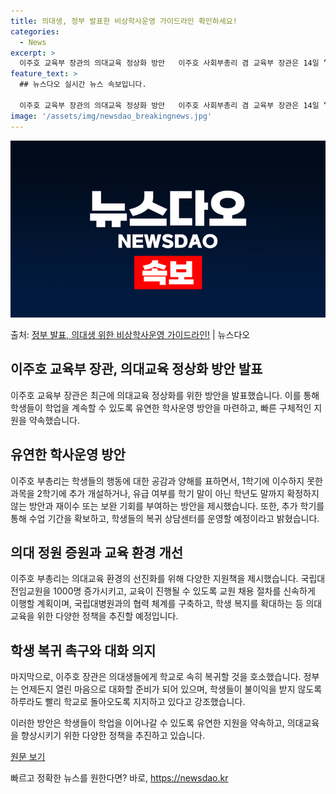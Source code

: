 ```yaml
---
title: 의대생, 정부 발표한 비상학사운영 가이드라인 확인하세요!
categories:
  - News
excerpt: >
  이주호 교육부 장관의 의대교육 정상화 방안   이주호 사회부총리 겸 교육부 장관은 14일 “정부는 학생들이 …
feature_text: >
  ## 뉴스다오 실시간 뉴스 속보입니다.

  이주호 교육부 장관의 의대교육 정상화 방안   이주호 사회부총리 겸 교육부 장관은 14일 “정부는 학생들이 …
image: '/assets/img/newsdao_breakingnews.jpg'
---
```


![뉴스다오 속보](/assets/img/newsdao_breakingnews.jpg)

<p>출처: <a href="https://newsdao.kr/4253" rel="dofollow">정부 발표, 의대생 위한 비상학사운영 가이드라인!</a> | 뉴스다오</p>

## 이주호 교육부 장관, 의대교육 정상화 방안 발표

이주호 교육부 장관은 최근에 의대교육 정상화를 위한 방안을 발표했습니다. 이를 통해 학생들이 학업을 계속할 수 있도록 유연한 학사운영 방안을 마련하고, 빠른 구체적인 지원을 약속했습니다.

## 유연한 학사운영 방안

이주호 부총리는 학생들의 행동에 대한 공감과 양해를 표하면서, 1학기에 이수하지 못한 과목을 2학기에 추가 개설하거나, 유급 여부를 학기 말이 아닌 학년도 말까지 확정하지 않는 방안과 재이수 또는 보완 기회를 부여하는 방안을 제시했습니다. 또한, 추가 학기를 통해 수업 기간을 확보하고, 학생들의 복귀 상담센터를 운영할 예정이라고 밝혔습니다.

## 의대 정원 증원과 교육 환경 개선

이주호 부총리는 의대교육 환경의 선진화를 위해 다양한 지원책을 제시했습니다. 국립대 전임교원을 1000명 증가시키고, 교육이 진행될 수 있도록 교원 채용 절차를 신속하게 이행할 계획이며, 국립대병원과의 협력 체계를 구축하고, 학생 복지를 확대하는 등 의대교육을 위한 다양한 정책을 추진할 예정입니다.

## 학생 복귀 촉구와 대화 의지

마지막으로, 이주호 장관은 의대생들에게 학교로 속히 복귀할 것을 호소했습니다. 정부는 언제든지 열린 마음으로 대화할 준비가 되어 있으며, 학생들이 불이익을 받지 않도록 하루라도 빨리 학교로 돌아오도록 지지하고 있다고 강조했습니다.

이러한 방안은 학생들이 학업을 이어나갈 수 있도록 유연한 지원을 약속하고, 의대교육을 향상시키기 위한 다양한 정책을 추진하고 있습니다.

[원문 보기](https://newsdao.kr/4253) 

빠르고 정확한 뉴스를 원한다면? 바로, <a href="https://newsdao.kr" rel="dofollow">https://newsdao.kr</a>


